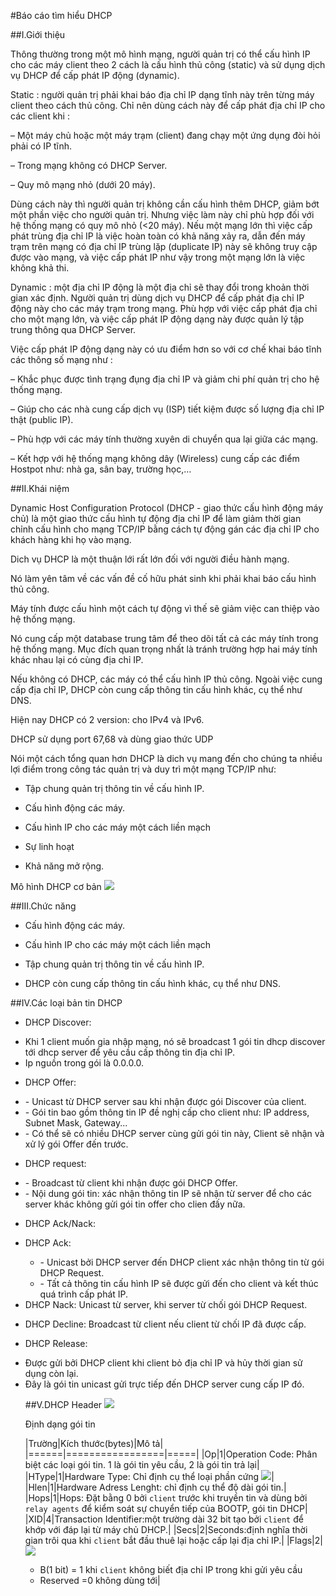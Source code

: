 #Báo cáo tìm hiểu DHCP

##I.Giới thiệu

Thông thường trong một mô hình mạng, người quản trị có thể cấu hình IP cho các máy client theo 2 cách là cấu hình thủ công (static) và sử dụng dịch vụ DHCP để cấp phát IP động (dynamic).

Static : người quản trị phải khai báo địa chỉ IP dạng tĩnh này trên từng máy client theo cách thủ công. Chỉ nên dùng cách này để cấp phát địa chỉ IP cho các client khi :

– Một máy chủ hoặc một máy trạm (client) đang chạy một ứng dụng đòi hỏi phải có IP tĩnh.

– Trong mạng không có DHCP Server.

– Quy mô mạng nhỏ (dưới 20 máy).

Dùng cách này thì người quản trị không cần cấu hình thêm DHCP, giảm bớt một phần việc cho người quản trị. Nhưng việc làm này chỉ phù hợp đối với hệ thống mạng có quy mô nhỏ (<20 máy). Nếu một mạng lớn thì việc cấp phát trùng địa chỉ IP là việc hoàn toàn có khả năng xảy ra, dẫn đến máy trạm trên mạng có địa chỉ IP trùng lặp (duplicate IP) này sẽ không truy cập được vào mạng, và việc cấp phát IP như vậy trong một mạng lớn là việc không khả thi.

Dynamic : một địa chỉ IP động là một địa chỉ sẽ thay đổi trong khoản thời gian xác định. Người quản trị dùng dịch vụ DHCP để cấp phát địa chỉ IP động này cho các máy trạm trong mạng. Phù hợp với việc cấp phát địa chỉ cho một mạng lớn, và việc cấp phát IP động dạng này được quản lý tập trung thông qua DHCP Server.

Việc cấp phát IP động dạng này có ưu điểm hơn so với cơ chế khai báo tĩnh các thông số mạng như :

– Khắc phục được tình trạng đụng địa chỉ IP và giảm chi phí quản trị cho hệ thống mạng.

– Giúp cho các nhà cung cấp dịch vụ (ISP) tiết kiệm được số lượng địa chỉ IP thật (public IP).

– Phù hợp với các máy tính thường xuyên di chuyển qua lại giữa các mạng.

– Kết hợp với hệ thống mạng không dây (Wireless) cung cấp các điểm Hostpot như: nhà ga, sân bay, trường học,…

##II.Khái niệm

Dynamic Host Configuration Protocol (DHCP - giao thức cấu hình động máy chủ) là một giao thức cấu hình tự động địa chỉ IP để làm giảm thời gian chỉnh cấu hình cho mạng TCP/IP bằng cách tự động gán các địa chỉ IP cho khách hàng khi họ vào mạng. 

Dich vụ DHCP là một thuận lới rất lớn đối với người điều hành mạng. 

Nó làm yên tâm về các vấn đề cố hữu phát sinh khi phải khai báo cấu hình thủ công. 

Máy tính được cấu hình một cách tự động vì thế sẽ giảm việc can thiệp vào hệ thống mạng. 

Nó cung cấp một database trung tâm để theo dõi tất cả các máy tính trong hệ thống mạng. Mục đích quan trọng nhất là tránh trường hợp hai máy tính khác nhau lại có cùng địa chỉ IP.

Nếu không có DHCP, các máy có thể cấu hình IP thủ công. Ngoài việc cung cấp địa chỉ IP, DHCP còn cung cấp thông tin cấu hình khác, cụ thể như DNS.

Hiện nay DHCP có 2 version: cho IPv4 và IPv6. 
 
DHCP sử dụng port 67,68 và dùng giao thức UDP

Nói một cách tổng quan hơn DHCP là dich vụ mang đến cho chúng ta nhiều lợi điểm trong công tác quản trị và duy trì một mạng TCP/IP như:

- Tập chung quản trị thông tin về cấu hình IP.

- Cấu hình động các máy.

- Cấu hình IP cho các máy một cách liền mạch

- Sự linh hoạt

- Khả năng mở rộng.

Mô hình DHCP cơ bản
<img src=http://vdo.vn/wp-content/uploads/2013/03/model_dhcp_server.png>


##III.Chức năng

- Cấu hình động các máy.

- Cấu hình IP cho các máy một cách liền mạch

- Tập chung quản trị thông tin về cấu hình IP.

- DHCP còn cung cấp thông tin cấu hình khác, cụ thể như DNS.

##IV.Các loại bản tin DHCP

- DHCP Discover:
<ul>
<li>Khi 1 client muốn gia nhập mạng, nó sẽ broadcast 1 gói tin dhcp discover tới dhcp server để yêu cầu cấp thông tin địa chỉ IP.</li>
<li>Ip nguồn trong gói là 0.0.0.0.</li>
</ul>

- DHCP Offer: 
<ul>
<li>- Unicast từ DHCP server sau khi nhận được gói Discover của client.</li>
<li>- Gói tin bao gồm thông tin IP đề nghị cấp cho client như: IP address, Subnet Mask, Gateway...</li>
<li>- Có thể sẽ có nhiều DHCP server cùng gửi gói tin này, Client sẽ nhận và xử lý gói Offer đến trước.</li>
</ul>

- DHCP request:
<ul>
<li>- Broadcast từ client khi nhận được gói DHCP Offer.</li>
<li>- Nội dung gói tin: xác nhận thông tin IP sẽ nhận từ server để cho các server khác không gửi gói tin offer cho clien đấy nữa.</li>
</ul>

- DHCP Ack/Nack:
<ul>
<li>DHCP Ack:</li>
<ul>
<li>- Unicast bởi DHCP server đến DHCP client xác nhận thông tin từ gói DHCP Request.</li>
<li>- Tất cả thông tin cấu hình IP sẽ được gửi đến cho client và kết thúc quá trình cấp phát IP.</li>
</ul>
<li>DHCP Nack: Unicast từ server, khi server từ chối gói DHCP Request.</li>
</ul>

- DHCP Decline: Broadcast từ client nếu client từ chối IP đã được cấp.

- DHCP Release:
<ul>
<li>Được gửi bởi DHCP client khi client bỏ địa chỉ IP và hủy thời gian sử dụng còn lại.</li>
<li>Đây là gói tin unicast gửi trực tiếp đến DHCP server cung cấp IP đó.</li>

##V.DHCP Header
<img src=http://www.tcpipguide.com/free/diagrams/dhcpformat.png>

Định dạng gói tin

|Trường|Kích thước(bytes)|Mô tả|
|======|=================|=====|
|Op|1|Operation Code: Phân biệt các loại gói tin. 1 là gói tin yêu cầu, 2 là gói tin trả lại|
|HType|1|Hardware Type: Chỉ định cụ thể loại phần cứng <img src=http://www.tcpipguide.com/free/aa20cf0f.png>|
|Hlen|1|Hardware Adress Lenght: chỉ định cụ thể độ dài gói tin.|
|Hops|1|Hops: Đặt bằng 0 bởi `client` trước khi truyền tin và dùng bởi `relay agents` để kiểm soát sự chuyển tiếp của BOOTP, gói tin DHCP|
|XID|4|Transaction Identifier:một trường dài 32 bit tạo bởi `client` để khớp với đáp lại từ máy chủ DHCP.|
|Secs|2|Seconds:định nghĩa thời gian trôi qua khi `client` bắt đầu thuê lại hoặc cấp lại địa chỉ IP.|
|Flags|2|<img src=http://i.imgur.com/t3yzFDx.png>
- B(1 bit) = 1  khi `client` không biết địa chỉ IP trong khi gửi yêu cầu
- Reserved =0  không dùng tới|


